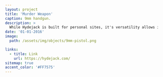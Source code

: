 ```yaml
---
layout: project
title: 'Murder Weapon'
caption: 9mm handgun.
description: >
  While Hydejack is built for personal sites, it's versatility allows it to be used a product page as well.
date: '01-01-2016'
image: 
  path: /assets/img/objects/9mm-pistol.png

links:
  - title: Link
    url: https://hydejack.com/
sitemap: true
accent_color: '#FF7575'
---
```

